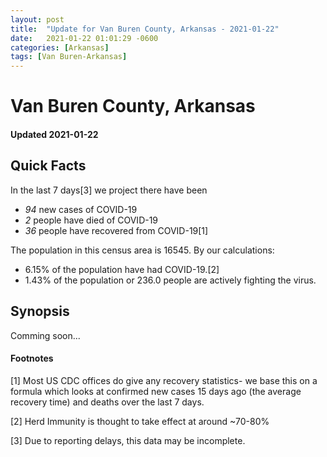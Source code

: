 ```yaml
---
layout: post
title:  "Update for Van Buren County, Arkansas - 2021-01-22"
date:   2021-01-22 01:01:29 -0600
categories: [Arkansas]
tags: [Van Buren-Arkansas]
---
```


# Van Buren County, Arkansas
#### Updated 2021-01-22

## Quick Facts

In the last 7 days[3] we project there have been
- *94* new cases of COVID-19
- *2* people have died of COVID-19
- *36* people have recovered from COVID-19[1]

The population in this census area is 16545. By our calculations:
- 6.15% of the population have had COVID-19.[2]
- 1.43% of the population or 236.0 people are actively fighting the virus.

## Synopsis

Comming soon...


#### Footnotes

[1] Most US CDC offices do give any recovery statistics- we base this on a formula which looks at confirmed new cases
15 days ago (the average recovery time) and deaths over the last 7 days.

[2] Herd Immunity is thought to take effect at around ~70-80%

[3] Due to reporting delays, this data may be incomplete.
 
    